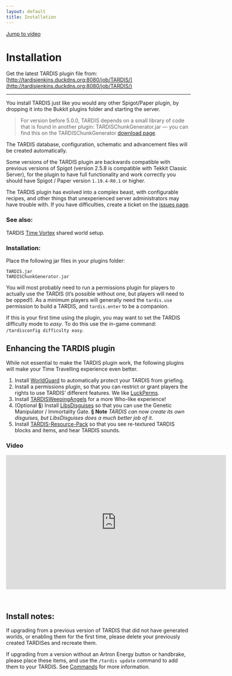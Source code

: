 ```yaml
---
layout: default
title: Installation
---
```


[Jump to video](#video)

# Installation

Get the latest TARDIS plugin file
from: [http://tardisjenkins.duckdns.org:8080/job/TARDIS/](http://tardisjenkins.duckdns.org:8080/job/TARDIS/)

* * *

You install TARDIS just like you would any other Spigot/Paper plugin, by dropping it into the Bukkit plugins folder and
starting the server.

> For version before 5.0.0, TARDIS depends on a small library of code that is found in another plugin: TARDISChunkGenerator.jar
— you can find this on the
TARDISChunkGenerator [download page](http://tardisjenkins.duckdns.org:8080/view/TARDISChunkGenerator/).

The TARDIS database, configuration, schematic and advancement files will be created automatically.

<a id="tekkit"></a>Some versions of the TARDIS plugin are backwards compatible with previous versions of Spigot (version 2.5.8 is
compatible
with Tekkit Classic Server), for the plugin to have full functionality and work correctly you should have Spigot / Paper
version `1.19.4-R0.1` or higher.

The TARDIS plugin has evolved into a complex beast, with configurable recipes, and other things that unexperienced
server
administrators may have trouble with. If you have difficulties, create a ticket on
the [issues page](https://github.com/eccentricdevotion/TARDIS/issues).

### See also:

TARDIS [Time Vortex](time-vortex.html) shared world setup.

### Installation:

Place the following jar files in your plugins folder:

    TARDIS.jar
    TARDISChunkGenerator.jar

You will most probably need to run a permissions plugin for players to actually use the TARDIS (it’s possible without
one,
but players will need to be opped!). As a minimum players will generally need the `tardis.use` permission to build a
TARDIS,
and `tardis.enter` to be a companion.

If this is your first time using the plugin, you may want to set the TARDIS difficulty mode to _easy_. To do this use
the
in-game command: `/tardisconfig difficulty easy`.

## Enhancing the TARDIS plugin

While not essential to make the TARDIS plugin work, the following plugins will make your Time Travelling experience even
better.

1. Install [WorldGuard](https://enginehub.org/worldguard) to automatically protect your TARDIS from griefing.
2. Install a permissions plugin, so that you can restrict or grant players the rights to use TARDIS’ different features.
   We like [LuckPerms](https://luckperms.net/).
3. Install [TARDISWeepingAngels](weeping-angels.html) for a more Who-like experience!
4. (Optional **§**) Install [LibsDisguises](https://www.spigotmc.org/resources/libs-disguises-free.81/) so that you can
   use the Genetic Manipulator / Immortality Gate. **§ Note** _TARDIS can now create its own disguises, but
   LibsDisguises
   does a much better job of it_.
5. Install [TARDIS-Resource-Pack](resource-packs.html) so that you see re-textured TARDIS blocks and items, and hear
   TARDIS sounds.

### Video

<iframe src="https://player.vimeo.com/video/58356201" width="600" height="366" frameborder="0" webkitallowfullscreen mozallowfullscreen allowfullscreen></iframe>

&nbsp;

## Install notes:

If upgrading from a previous version of TARDIS that did not have generated worlds, or enabling them for the first time,
please delete your previously created TARDISes and recreate them.

If upgrading from a version without an Artron Energy button or handbrake, please place these items, and use
the `/tardis update`
command to add them to your TARDIS. See [Commands](tardis-commands.html#update) for more information.
